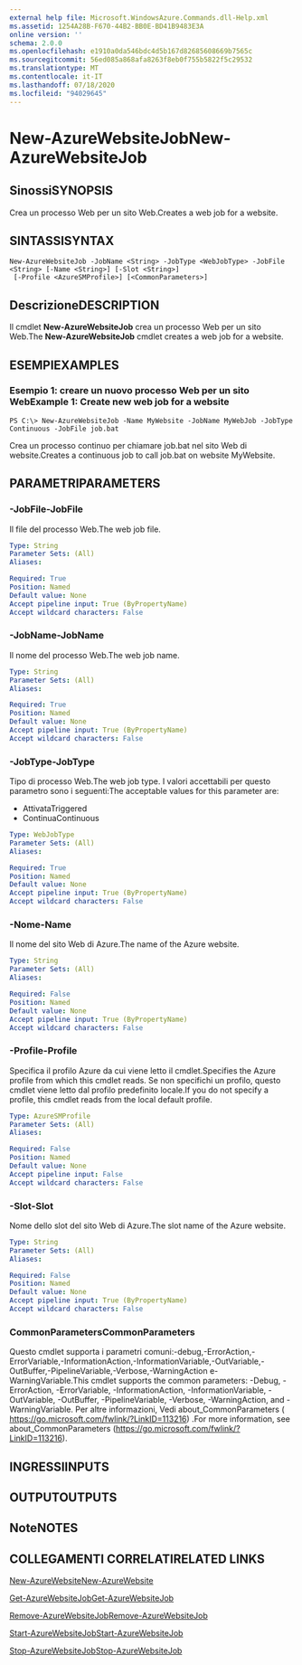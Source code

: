 ```yaml
---
external help file: Microsoft.WindowsAzure.Commands.dll-Help.xml
ms.assetid: 1254A28B-F670-44B2-BB0E-BD41B9483E3A
online version: ''
schema: 2.0.0
ms.openlocfilehash: e1910a0da546bdc4d5b167d82685608669b7565c
ms.sourcegitcommit: 56ed085a868afa8263f8eb0f755b5822f5c29532
ms.translationtype: MT
ms.contentlocale: it-IT
ms.lasthandoff: 07/18/2020
ms.locfileid: "94029645"
---
```

# <span data-ttu-id="be5c8-101">New-AzureWebsiteJob</span><span class="sxs-lookup"><span data-stu-id="be5c8-101">New-AzureWebsiteJob</span></span>

## <span data-ttu-id="be5c8-102">Sinossi</span><span class="sxs-lookup"><span data-stu-id="be5c8-102">SYNOPSIS</span></span>
<span data-ttu-id="be5c8-103">Crea un processo Web per un sito Web.</span><span class="sxs-lookup"><span data-stu-id="be5c8-103">Creates a web job for a website.</span></span>

## <span data-ttu-id="be5c8-104">SINTASSI</span><span class="sxs-lookup"><span data-stu-id="be5c8-104">SYNTAX</span></span>

```
New-AzureWebsiteJob -JobName <String> -JobType <WebJobType> -JobFile <String> [-Name <String>] [-Slot <String>]
 [-Profile <AzureSMProfile>] [<CommonParameters>]
```

## <span data-ttu-id="be5c8-105">Descrizione</span><span class="sxs-lookup"><span data-stu-id="be5c8-105">DESCRIPTION</span></span>
<span data-ttu-id="be5c8-106">Il cmdlet **New-AzureWebsiteJob** crea un processo Web per un sito Web.</span><span class="sxs-lookup"><span data-stu-id="be5c8-106">The **New-AzureWebsiteJob** cmdlet creates a web job for a website.</span></span>

## <span data-ttu-id="be5c8-107">ESEMPI</span><span class="sxs-lookup"><span data-stu-id="be5c8-107">EXAMPLES</span></span>

### <span data-ttu-id="be5c8-108">Esempio 1: creare un nuovo processo Web per un sito Web</span><span class="sxs-lookup"><span data-stu-id="be5c8-108">Example 1: Create new web job for a website</span></span>
```
PS C:\> New-AzureWebsiteJob -Name MyWebsite -JobName MyWebJob -JobType Continuous -JobFile job.bat
```

<span data-ttu-id="be5c8-109">Crea un processo continuo per chiamare job.bat nel sito Web di website.</span><span class="sxs-lookup"><span data-stu-id="be5c8-109">Creates a continuous job to call job.bat on website MyWebsite.</span></span>

## <span data-ttu-id="be5c8-110">PARAMETRI</span><span class="sxs-lookup"><span data-stu-id="be5c8-110">PARAMETERS</span></span>

### <span data-ttu-id="be5c8-111">-JobFile</span><span class="sxs-lookup"><span data-stu-id="be5c8-111">-JobFile</span></span>
<span data-ttu-id="be5c8-112">Il file del processo Web.</span><span class="sxs-lookup"><span data-stu-id="be5c8-112">The web job file.</span></span>

```yaml
Type: String
Parameter Sets: (All)
Aliases: 

Required: True
Position: Named
Default value: None
Accept pipeline input: True (ByPropertyName)
Accept wildcard characters: False
```

### <span data-ttu-id="be5c8-113">-JobName</span><span class="sxs-lookup"><span data-stu-id="be5c8-113">-JobName</span></span>
<span data-ttu-id="be5c8-114">Il nome del processo Web.</span><span class="sxs-lookup"><span data-stu-id="be5c8-114">The web job name.</span></span>

```yaml
Type: String
Parameter Sets: (All)
Aliases: 

Required: True
Position: Named
Default value: None
Accept pipeline input: True (ByPropertyName)
Accept wildcard characters: False
```

### <span data-ttu-id="be5c8-115">-JobType</span><span class="sxs-lookup"><span data-stu-id="be5c8-115">-JobType</span></span>
<span data-ttu-id="be5c8-116">Tipo di processo Web.</span><span class="sxs-lookup"><span data-stu-id="be5c8-116">The web job type.</span></span>
<span data-ttu-id="be5c8-117">I valori accettabili per questo parametro sono i seguenti:</span><span class="sxs-lookup"><span data-stu-id="be5c8-117">The acceptable values for this parameter are:</span></span>

- <span data-ttu-id="be5c8-118">Attivata</span><span class="sxs-lookup"><span data-stu-id="be5c8-118">Triggered</span></span> 
- <span data-ttu-id="be5c8-119">Continua</span><span class="sxs-lookup"><span data-stu-id="be5c8-119">Continuous</span></span>

```yaml
Type: WebJobType
Parameter Sets: (All)
Aliases: 

Required: True
Position: Named
Default value: None
Accept pipeline input: True (ByPropertyName)
Accept wildcard characters: False
```

### <span data-ttu-id="be5c8-120">-Nome</span><span class="sxs-lookup"><span data-stu-id="be5c8-120">-Name</span></span>
<span data-ttu-id="be5c8-121">Il nome del sito Web di Azure.</span><span class="sxs-lookup"><span data-stu-id="be5c8-121">The name of the Azure website.</span></span>

```yaml
Type: String
Parameter Sets: (All)
Aliases: 

Required: False
Position: Named
Default value: None
Accept pipeline input: True (ByPropertyName)
Accept wildcard characters: False
```

### <span data-ttu-id="be5c8-122">-Profile</span><span class="sxs-lookup"><span data-stu-id="be5c8-122">-Profile</span></span>
<span data-ttu-id="be5c8-123">Specifica il profilo Azure da cui viene letto il cmdlet.</span><span class="sxs-lookup"><span data-stu-id="be5c8-123">Specifies the Azure profile from which this cmdlet reads.</span></span>
<span data-ttu-id="be5c8-124">Se non specifichi un profilo, questo cmdlet viene letto dal profilo predefinito locale.</span><span class="sxs-lookup"><span data-stu-id="be5c8-124">If you do not specify a profile, this cmdlet reads from the local default profile.</span></span>

```yaml
Type: AzureSMProfile
Parameter Sets: (All)
Aliases: 

Required: False
Position: Named
Default value: None
Accept pipeline input: False
Accept wildcard characters: False
```

### <span data-ttu-id="be5c8-125">-Slot</span><span class="sxs-lookup"><span data-stu-id="be5c8-125">-Slot</span></span>
<span data-ttu-id="be5c8-126">Nome dello slot del sito Web di Azure.</span><span class="sxs-lookup"><span data-stu-id="be5c8-126">The slot name of the Azure website.</span></span>

```yaml
Type: String
Parameter Sets: (All)
Aliases: 

Required: False
Position: Named
Default value: None
Accept pipeline input: True (ByPropertyName)
Accept wildcard characters: False
```

### <span data-ttu-id="be5c8-127">CommonParameters</span><span class="sxs-lookup"><span data-stu-id="be5c8-127">CommonParameters</span></span>
<span data-ttu-id="be5c8-128">Questo cmdlet supporta i parametri comuni:-debug,-ErrorAction,-ErrorVariable,-InformationAction,-InformationVariable,-OutVariable,-OutBuffer,-PipelineVariable,-Verbose,-WarningAction e-WarningVariable.</span><span class="sxs-lookup"><span data-stu-id="be5c8-128">This cmdlet supports the common parameters: -Debug, -ErrorAction, -ErrorVariable, -InformationAction, -InformationVariable, -OutVariable, -OutBuffer, -PipelineVariable, -Verbose, -WarningAction, and -WarningVariable.</span></span> <span data-ttu-id="be5c8-129">Per altre informazioni, Vedi about_CommonParameters ( https://go.microsoft.com/fwlink/?LinkID=113216) .</span><span class="sxs-lookup"><span data-stu-id="be5c8-129">For more information, see about_CommonParameters (https://go.microsoft.com/fwlink/?LinkID=113216).</span></span>

## <span data-ttu-id="be5c8-130">INGRESSI</span><span class="sxs-lookup"><span data-stu-id="be5c8-130">INPUTS</span></span>

## <span data-ttu-id="be5c8-131">OUTPUT</span><span class="sxs-lookup"><span data-stu-id="be5c8-131">OUTPUTS</span></span>

## <span data-ttu-id="be5c8-132">Note</span><span class="sxs-lookup"><span data-stu-id="be5c8-132">NOTES</span></span>

## <span data-ttu-id="be5c8-133">COLLEGAMENTI CORRELATI</span><span class="sxs-lookup"><span data-stu-id="be5c8-133">RELATED LINKS</span></span>

[<span data-ttu-id="be5c8-134">New-AzureWebsite</span><span class="sxs-lookup"><span data-stu-id="be5c8-134">New-AzureWebsite</span></span>](./New-AzureWebsite.md)

[<span data-ttu-id="be5c8-135">Get-AzureWebsiteJob</span><span class="sxs-lookup"><span data-stu-id="be5c8-135">Get-AzureWebsiteJob</span></span>](./Get-AzureWebsiteJob.md)

[<span data-ttu-id="be5c8-136">Remove-AzureWebsiteJob</span><span class="sxs-lookup"><span data-stu-id="be5c8-136">Remove-AzureWebsiteJob</span></span>](./Remove-AzureWebsiteJob.md)

[<span data-ttu-id="be5c8-137">Start-AzureWebsiteJob</span><span class="sxs-lookup"><span data-stu-id="be5c8-137">Start-AzureWebsiteJob</span></span>](./Start-AzureWebsiteJob.md)

[<span data-ttu-id="be5c8-138">Stop-AzureWebsiteJob</span><span class="sxs-lookup"><span data-stu-id="be5c8-138">Stop-AzureWebsiteJob</span></span>](./Stop-AzureWebsiteJob.md)


